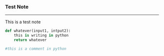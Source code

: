 ### Test Note

---

This is a test note

```python
def whatever(input1, intput2):
    this is writing in python
    return whatever

#this is a comment in python
```

